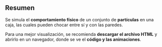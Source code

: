 ## Resumen

Se simula el **comportamiento físico** de un conjunto de **partículas** en una caja, las cuales pueden chocar entre sí y con las paredes.

Para una mejor visualización, se recomienda **descargar el archivo HTML** y abrirlo en un navegador, donde se ve el **código y las animaciones**.
